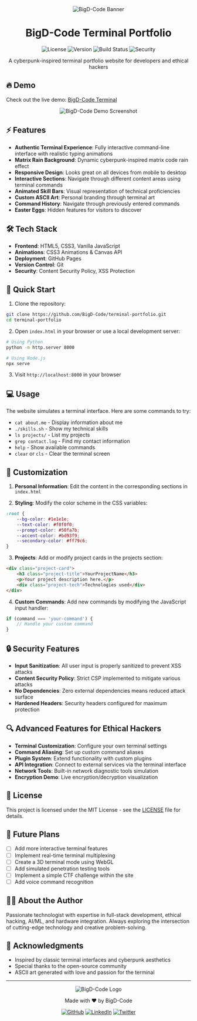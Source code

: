 <div align="center">
  <img src="/api/placeholder/800/200" alt="BigD-Code Banner" />
  
  # BigD-Code Terminal Portfolio

  ![License](https://img.shields.io/badge/license-MIT-blue.svg)
  ![Version](https://img.shields.io/badge/version-1.0.0-green.svg)
  ![Build Status](https://img.shields.io/badge/build-passing-success.svg)
  ![Security](https://img.shields.io/badge/security-hardened-critical.svg)
  
  A cyberpunk-inspired terminal portfolio website for developers and ethical hackers
</div>

## 🔥 Demo

Check out the live demo: [BigD-Code Terminal](https://bigd-code.github.io)

<div align="center">
  <img src="/api/placeholder/600/350" alt="BigD-Code Demo Screenshot" />
</div>

## ⚡ Features

- **Authentic Terminal Experience**: Fully interactive command-line interface with realistic typing animations
- **Matrix Rain Background**: Dynamic cyberpunk-inspired matrix code rain effect
- **Responsive Design**: Looks great on all devices from mobile to desktop
- **Interactive Sections**: Navigate through different content areas using terminal commands
- **Animated Skill Bars**: Visual representation of technical proficiencies
- **Custom ASCII Art**: Personal branding through terminal art
- **Command History**: Navigate through previously entered commands
- **Easter Eggs**: Hidden features for visitors to discover

## 🛠️ Tech Stack

- **Frontend**: HTML5, CSS3, Vanilla JavaScript
- **Animations**: CSS3 Animations & Canvas API
- **Deployment**: GitHub Pages
- **Version Control**: Git
- **Security**: Content Security Policy, XSS Protection

## 🚀 Quick Start

1. Clone the repository:
```bash
git clone https://github.com/BigD-Code/terminal-portfolio.git
cd terminal-portfolio
```

2. Open `index.html` in your browser or use a local development server:
```bash
# Using Python
python -m http.server 8000

# Using Node.js
npx serve
```

3. Visit `http://localhost:8000` in your browser

## 💻 Usage

The website simulates a terminal interface. Here are some commands to try:

- `cat about.me` - Display information about me
- `./skills.sh` - Show my technical skills
- `ls projects/` - List my projects
- `grep contact.log` - Find my contact information
- `help` - Show available commands
- `clear` or `cls` - Clear the terminal screen

## 🔧 Customization

1. **Personal Information**: Edit the content in the corresponding sections in `index.html`

2. **Styling**: Modify the color scheme in the CSS variables:
```css
:root {
    --bg-color: #1e1e1e;
    --text-color: #f0f0f0;
    --prompt-color: #50fa7b;
    --accent-color: #bd93f9;
    --secondary-color: #ff79c6;
}
```

3. **Projects**: Add or modify project cards in the projects section:
```html
<div class="project-card">
    <h3 class="project-title">YourProjectName</h3>
    <p>Your project description here.</p>
    <div class="project-tech">Technologies used</div>
</div>
```

4. **Custom Commands**: Add new commands by modifying the JavaScript input handler:
```javascript
if (command === 'your-command') {
    // Handle your custom command
}
```

## 🔒 Security Features

- **Input Sanitization**: All user input is properly sanitized to prevent XSS attacks
- **Content Security Policy**: Strict CSP implemented to mitigate various attacks
- **No Dependencies**: Zero external dependencies means reduced attack surface
- **Hardened Headers**: Security headers configured for maximum protection

## 🔍 Advanced Features for Ethical Hackers

- **Terminal Customization**: Configure your own terminal settings
- **Command Aliasing**: Set up custom command aliases
- **Plugin System**: Extend functionality with custom plugins
- **API Integration**: Connect to external services via the terminal interface
- **Network Tools**: Built-in network diagnostic tools simulation
- **Encryption Demo**: Live encryption/decryption visualization

## 📜 License

This project is licensed under the MIT License - see the [LICENSE](LICENSE) file for details.

## 🔮 Future Plans

- [ ] Add more interactive terminal features
- [ ] Implement real-time terminal multiplexing
- [ ] Create a 3D terminal mode using WebGL
- [ ] Add simulated penetration testing tools
- [ ] Implement a simple CTF challenge within the site
- [ ] Add voice command recognition

## 👨‍💻 About the Author

Passionate technologist with expertise in full-stack development, ethical hacking, AI/ML, and hardware integration. Always exploring the intersection of cutting-edge technology and creative problem-solving.

## 🙏 Acknowledgments

- Inspired by classic terminal interfaces and cyberpunk aesthetics
- Special thanks to the open-source community
- ASCII art generated with love and passion for the terminal

---

<div align="center">
  <img src="/api/placeholder/200/50" alt="BigD-Code Logo" />
  <p>Made with ❤️ by BigD-Code</p>
  
  [![GitHub](https://img.shields.io/badge/GitHub-BigD--Code-181717?style=for-the-badge&logo=github)](https://github.com/BigD-Code)
  [![LinkedIn](https://img.shields.io/badge/LinkedIn-BigD--Code-0A66C2?style=for-the-badge&logo=linkedin)](https://linkedin.com/in/bigd-code)
  [![Twitter](https://img.shields.io/badge/Twitter-@BigD__Code-1DA1F2?style=for-the-badge&logo=twitter)](https://twitter.com/BigD_Code)
</div>